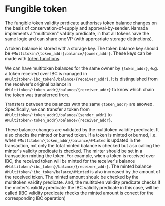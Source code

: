# Fungible token

The fungible token validity predicate authorises token balance changes on the basis of conservation-of-supply and approval-by-sender. Namada implements a "multitoken" validity predicate, in that all tokens have the same logic and can share one VP (with appropriate storage distinctions).

A token balance is stored with a storage key. The token balance key should be `#Multitoken/{token_addr}/balance/{owner_addr}`. These keys can be made with [token functions](https://github.com/anoma/namada/blob/5da82f093f10c0381865accba99f60c557360c51/core/src/types/token.rs).

We can have multitoken balances for the same owner by `{token_addr}`, e.g. a token received over IBC is managed in `#Multitoken/{ibc_token}/balance/{receiver_addr}`. It is distinguished from the receiver's original balance in `#Multitoken/{token_addr}/balance/{receiver_addr}` to know which chain the token was transferred from.

Transfers between the balances with the same `{token_addr}` are allowed. Specifically, we can transfer a token from `#Multitoken/{token_addr}/balance/{sender_addr}` to `#Multitoken/{token_addr}/balance/{receiver_addr}`.

These balance changes are validated by the multitoken validity predicate. It also checks the minted or burned token. If a token is minted or burned, i.e. when `#Multitoken/{token_addr}/balance/#Minted` is updated in the transaction, not only the total minted balance is checked but also calling the minter's validity predicate is checked. The minter should be set in a transaction minting the token. For example, when a token is received over IBC, the received token will be minted for the receiver's balance `#Multitoken/{ibc_token}/balance/{receiver_addr}`. The minted balance `#Multitoken/{ibc_token/balance/#Minted` is also increased by the amount of the received token. The minted amount should be checked by the multitoken validity predicate. And, the multitoken validity predicate checks if the minter's validity predicate, the IBC validity predicate in this case, will be called (IBC validity predicate checks the minted amount is correct for the corresponding IBC operation).
